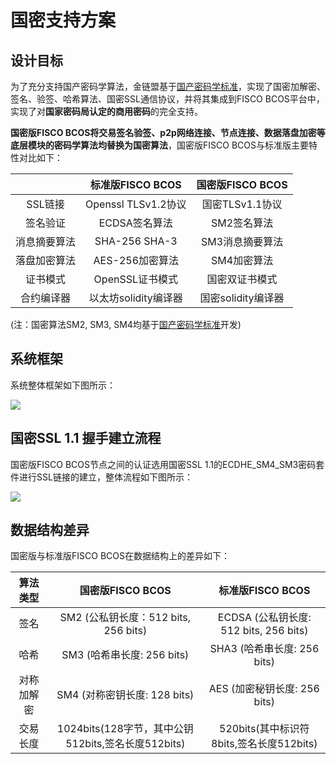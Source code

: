 # 国密支持方案

## 设计目标

  为了充分支持国产密码学算法，金链盟基于[国产密码学标准](http://www.gmbz.org.cn/main/bzlb.html)，实现了国密加解密、签名、验签、哈希算法、国密SSL通信协议，并将其集成到FISCO BCOS平台中，实现了对**国家密码局认定的商用密码**的完全支持。

**国密版FISCO BCOS将交易签名验签、p2p网络连接、节点连接、数据落盘加密等底层模块的密码学算法均替换为国密算法**，国密版FISCO BCOS与标准版主要特性对比如下：

 | | 标准版FISCO BCOS | 国密版FISCO BCOS |
 | :-: | :-: | :-: |
 | SSL链接 | Openssl TLSv1.2协议 | 国密TLSv1.1协议|
 | 签名验证 | ECDSA签名算法 | SM2签名算法 |
 | 消息摘要算法 | SHA-256 SHA-3 | SM3消息摘要算法 |
 | 落盘加密算法 | AES-256加密算法 | SM4加密算法 |
 | 证书模式 | OpenSSL证书模式 | 国密双证书模式 |
 | 合约编译器 | 以太坊solidity编译器 | 国密solidity编译器 |

(注：国密算法SM2, SM3, SM4均基于[国产密码学标准](http://www.gmbz.org.cn/main/bzlb.html)开发)

## 系统框架

系统整体框架如下图所示：

![](../../../images/guomi/guomishakehand.png)

## 国密SSL 1.1 握手建立流程

国密版FISCO BCOS节点之间的认证选用国密SSL 1.1的ECDHE_SM4_SM3密码套件进行SSL链接的建立，整体流程如下图所示：

![](../../../images/guomi/ssl1.png)

## 数据结构差异

国密版与标准版FISCO BCOS在数据结构上的差异如下：

 | 算法类型 | 国密版FISCO BCOS | 标准版FISCO BCOS |
 | :-: | :-: | :-: |
 | 签名 | SM2 (公私钥长度：512 bits, 256 bits) | ECDSA (公私钥长度: 512 bits, 256 bits)|
 | 哈希 | SM3 (哈希串长度: 256 bits) | SHA3 (哈希串长度: 256 bits) |
 | 对称加解密 | SM4 (对称密钥长度: 128 bits) | AES (加密秘钥长度: 256 bits) |
 | 交易长度 | 1024bits(128字节，其中公钥512bits,签名长度512bits) | 520bits(其中标识符8bits,签名长度512bits) |